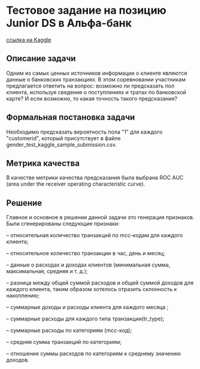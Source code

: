 # Тестовое задание на позицию Junior DS в Альфа-банк
[ссылка на Kaggle](https://www.kaggle.com/c/python-and-analyze-data-final-project/overview)
## Описание задачи
Одним из самых ценных источников информации о клиенте являются данные о банковских 
транзакциях. В этом соревновании участникам предлагается ответить на вопрос: возможно 
ли предсказать пол клиента, используя сведения о поступлениях и тратах по банковской 
карте? И если возможно, то какая точность такого предсказания?

## Формальная постановка задачи
Необходимо предсказать вероятность пола "1" для каждого "customerid", который 
присутствует в файле gender_test_kaggle_sample_submission.csv.

## Метрика качества
В качестве метрики качества предсказания была выбрана ROC AUC (area under the receiver 
operating characteristic curve).

## Решение
Главное и основное в решении данной задачи это генерация признаков. 
Были сгенерированы следующие признаки:

  – относительная количество транзакций по mcc-кодам для каждого клиента;
  
  – относительное количество транзакции в час, день и месяц;
  
  – данные о расходах и доходах клиентов (минимальная сумма, максимальная, средняя и 
т. д.);

  – разница между общей суммой расходов и общей суммой доходов для каждого 
клиента, таким образом хотелось отразить склонность к накоплению;

  – суммарные доходы и расходы клиента для каждого месяца ;
  
  – суммарные расходы для каждого типа транзакции(tr_type);
  
  – суммарные расходы по категориям (mcc-код);
  
  – средняя сумма транзакций по категориям;
  
  – отношение суммы расходов по категориям к среднему значению доходов.


